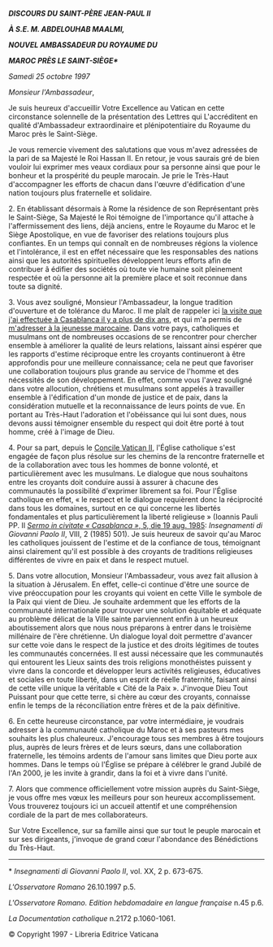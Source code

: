 ***DISCOURS DU SAINT-PÈRE JEAN-PAUL II***

***À S.E. M. ABDELOUHAB MAALMI,***

***NOUVEL AMBASSADEUR DU ROYAUME DU***

***MAROC PRÈS LE SAINT-SIÈGE\****

*Samedi 25 octobre 1997*

*Monsieur l'Ambassadeur*,

Je suis heureux d'accueillir Votre Excellence au Vatican en cette circonstance solennelle de la présentation des Lettres qui L'accréditent en qualité d'Ambassadeur extraordinaire et plénipotentiaire du Royaume du Maroc près le Saint-Siège.

Je vous remercie vivement des salutations que vous m'avez adressées de la pari de sa Majesté le Roi Hassan II. En retour, je vous saurais gré de bien vouloir lui exprimer mes veaux cordiaux pour sa personne ainsi que pour le bonheur et la prospérité du peuple marocain. Je prie le Très-Haut d'accompagner les efforts de chacun dans l'œuvre d'édification d'une nation toujours plus fraternelle et solidaire.

2\. En établissant désormais à Rome la résidence de son Représentant près le Saint-Siège, Sa Majesté le Roi témoigne de l'importance qu'il attache à l'affermissement des liens, déjà anciens, entre le Royaume du Maroc et le Siège Apostolique, en vue de favoriser des relations toujours plus confiantes. En un temps qui connaît en de nombreuses régions la violence et l'intolérance, il est en effet nécessaire que les responsables des nations ainsi que les autorités spirituelles développent leurs efforts afin de contribuer ã édifier des sociétés où toute vie humaine soit pleinement respectée et où la personne ait la première place et soit reconnue dans toute sa dignité.

3\. Vous avez souligné, Monsieur l'Ambassadeur, la longue tradition d'ouverture et de tolérance du Maroc. Il me plaît de rappeler ici [la visite que j'ai effectuée à Casablanca il y a plus de dix ans](http://www.vatican.va/holy_father/john_paul_ii/travels/sub_index1985/trav_africa_fr.htm), et qui m'a permis de [m'adresser à la jeunesse marocaine](http://www.vatican.va/holy_father/john_paul_ii/speeches/1985/august/documents/hf_jp-ii_spe_19850819_giovani-stadio-casablanca_fr.html). Dans votre pays, catholiques et musulmans ont de nombreuses occasions de se rencontrer pour chercher ensemble à améliorer la qualité de leurs relations, laissant ainsi espérer que les rapports d'estime réciproque entre les croyants continueront à être approfondis pour une meilleure connaissance; cela ne peut que favoriser une collaboration toujours plus grande au service de l'homme et des nécessités de son développement. En effet, comme vous l'avez souligné dans votre allocution, chrétiens et musulmans sont appelés à travailler ensemble à l'édification d'un monde de justice et de paix, dans la considération mutuelle et la reconnaissance de leurs points de vue. En portant au Très-Haut l'adoration et l'obéissance qui lui sont dues, nous devons aussi témoigner ensemble du respect qui doit être porté à tout homme, créé à l'image de Dieu.

4\. Pour sa part, depuis le [Concile Vatican II](http://www.vatican.va/archive/hist_councils/ii_vatican_council/index_fr.htm), l'Église catholique s'est engagée de façon plus résolue sur les chemins de la rencontre fraternelle et de la collaboration avec tous les hommes de bonne volonté, et particulièrement avec les musulmans. Le dialogue que nous souhaitons entre les croyants doit conduire aussi à assurer à chacune des communautés la possibilité d'exprimer librement sa foi. Pour l'Église catholique en effet, « le respect et le dialogue requièrent donc la réciprocité dans tous les domaines, surtout en ce qui concerne les libertés fondamentales et plus particulièrement la liberté religieuse » (Ioannis Pauli PP. II [*Sermo in civitate « Casablanca »*, 5, die 19 aug. 1985](http://www.vatican.va/holy_father/john_paul_ii/speeches/1985/august/documents/hf_jp-ii_spe_19850819_giovani-stadio-casablanca_fr.html): *Insegnamenti di Giovanni Paolo II*, VIII, 2 (1985) 501). Je suis heureux de savoir qu'au Maroc les catholiques jouissent de l'estime et de la confiance de tous, témoignant ainsi clairement qu'il est possible à des croyants de traditions religieuses différentes de vivre en paix et dans le respect mutuel.

5\. Dans votre allocution, Monsieur l'Ambassadeur, vous avez fait allusion à la situation à Jérusalem. En effet, celle-ci continue d'être une source de vive préoccupation pour les croyants qui voient en cette Ville le symbole de la Paix qui vient de Dieu. Je souhaite ardemment que les efforts de la communauté internationale pour trouver une solution équitable et adéquate au problème délicat de la Ville sainte parviennent enfin à un heureux aboutissement alors que nous nous préparons à entrer dans le troisième millénaire de l'ère chrétienne. Un dialogue loyal doit permettre d'avancer sur cette voie dans le respect de la justice et des droits légitimes de toutes les communautés concernées. Il est aussi nécessaire que les communautés qui entourent les Lieux saints des trois religions monothéistes puissent y vivre dans la concorde et développer leurs activités religieuses, éducatives et sociales en toute liberté, dans un esprit de réelle fraternité, faisant ainsi de cette ville unique la véritable « Cité de la Paix ». J'invoque Dieu Tout Puissant pour que cette terre, si chère au cœur des croyants, connaisse enfin le temps de la réconciliation entre frères et de la paix définitive.

6\. En cette heureuse circonstance, par votre intermédiaire, je voudrais adresser à la communauté catholique du Maroc et à ses pasteurs mes souhaits les plus chaleureux. J'encourage tous ses membres à être toujours plus, auprès de leurs frères et de leurs sœurs, dans une collaboration fraternelle, les témoins ardents de l'amour sans limites que Dieu porte aux hommes. Dans le temps où l'Église se prépare à célébrer le grand Jubilé de l'An 2000, je les invite à grandir, dans la foi et à vivre dans l'unité.

7\. Alors que commence officiellement votre mission auprès du Saint-Siège, je vous offre mes vœux les meilleurs pour son heureux accomplissement. Vous trouverez toujours ici un accueil attentif et une compréhension cordiale de la part de mes collaborateurs.

Sur Votre Excellence, sur sa famille ainsi que sur tout le peuple marocain et sur ses dirigeants, j'invoque de grand cœur l'abondance des Bénédictions du Très-Haut.

* * *

\* *Insegnamenti di Giovanni Paolo II*, vol. XX, 2 p. 673-675.

*L'Osservatore Romano* 26.10.1997 p.5.

*L'Osservatore Romano. Edition hebdomadaire en langue française* n.45 p.6.

*La Documentation catholique* n.2172 p.1060-1061.

© Copyright 1997 - Libreria Editrice Vaticana
